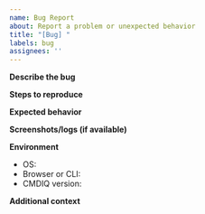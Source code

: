 ```yaml
---
name: Bug Report
about: Report a problem or unexpected behavior
title: "[Bug] "
labels: bug
assignees: ''
---
```


**Describe the bug**

**Steps to reproduce**

**Expected behavior**

**Screenshots/logs (if available)**

**Environment**
 - OS:
 - Browser or CLI:
 - CMDIQ version:

**Additional context**
